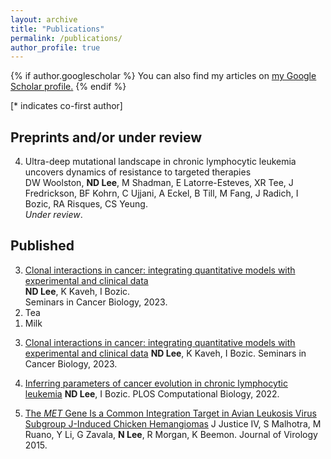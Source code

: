 ```yaml
---
layout: archive
title: "Publications"
permalink: /publications/
author_profile: true
---
```


{% if author.googlescholar %}
  You can also find my articles on <u><a href="{{author.googlescholar}}">my Google Scholar profile</a>.</u>
{% endif %}

<!-- {% include base_path %}

{% for post in site.publications reversed %}
  {% include archive-single.html %}
{% endfor %} -->

[* indicates co-first author]

## Preprints and/or under review

<ol start="4">
  <li>Ultra-deep mutational landscape in chronic lymphocytic leukemia uncovers dynamics of resistance to targeted therapies
  <br>DW Woolston, <b>ND Lee</b>, M Shadman, E Latorre-Esteves, XR Tee, J Fredrickson, BF Kohrn, C Ujjani, A Eckel, B Till, M Fang, J Radich, I Bozic, RA Risques, CS Yeung.
  <br><i>Under review</i>.
  </li>
</ol>

## Published
<ol reversed>
  <li><a href="https://doi.org/10.1016/j.semcancer.2023.04.002">Clonal interactions in cancer: integrating quantitative models with experimental and clinical data</a>
  <br> <b>ND Lee</b>, K Kaveh, I Bozic. 
  <br>Seminars in Cancer Biology, 2023.
  </li>
  <li>Tea</li>
  <li>Milk</li>
</ol>



3. [Clonal interactions in cancer: integrating quantitative models with experimental and clinical data](https://doi.org/10.1016/j.semcancer.2023.04.002)
   **ND Lee**, K Kaveh, I Bozic. 
   Seminars in Cancer Biology, 2023.

2. [Inferring parameters of cancer evolution in chronic lymphocytic leukemia](https://doi.org/10.1371/journal.pcbi.1010677)
   **ND Lee**, I Bozic. 
   PLOS Computational Biology, 2022.

1. [The *MET* Gene Is a Common Integration Target in Avian Leukosis Virus Subgroup J-Induced Chicken Hemangiomas](https://doi.org/10.1128/jvi.03225-14)
   J Justice IV, S Malhotra, M Ruano, Y Li, G Zavala, **N Lee**, R Morgan, K Beemon.
   Journal of Virology 2015.